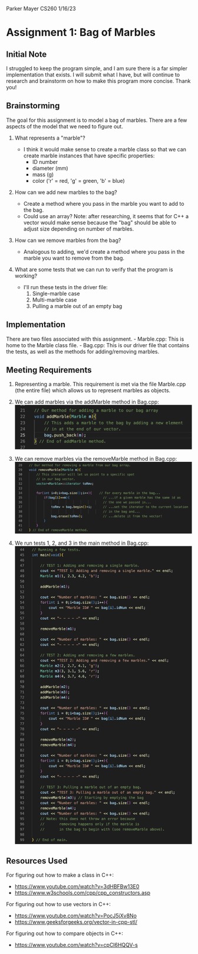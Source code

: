 Parker Mayer
CS260
1/16/23

# Assignment 1: Bag of Marbles

## Initial Note

I struggled to keep the program simple, and I am sure there is a far simpler implementation that exists. I will submit what I have, but will continue to research and brainstorm on how to make this program more concise. Thank you!

## Brainstorming

The goal for this assignment is to model a bag of marbles. There are a few aspects of the model that we need to figure out.

1. What represents a "marble"?
    - I think it would make sense to create a marble class so that we can create marble instances that have specific properties:
        - ID number
        - diameter (mm)
        - mass (g)
        - color ('r' = red, 'g' = green, 'b' = blue)

2. How can we add new marbles to the bag?
    - Create a method where you pass in the marble you want to add to the bag.
    - Could use an array? Note: after researching, it seems that for C++ a vector would make sense because the "bag" should be able to adjust size depending on number of marbles.

3. How can we remove marbles from the bag?
    - Analogous to adding, we'd create a method where you pass in the marble you want to remove from the bag.

4. What are some tests that we can run to verify that the program is working?
    - I'll run these tests in the driver file:
        1. Single-marble case
        2. Multi-marble case
        3. Pulling a marble out of an empty bag

## Implementation

There are two files associated with this assignment.
    - Marble.cpp: This is home to the Marble class file.
    - Bag.cpp: This is our driver file that contains the tests, as well as the methods for adding/removing marbles.

## Meeting Requirements

1. Representing a marble. This requirement is met via the file Marble.cpp (the entire file) which allows us to represent marbles as objects.

2. We can add marbles via the addMarble method in Bag.cpp:
![image](addMarbleMethod.png)

3. We can remove marbles via the removeMarble method in Bag.cpp:
![image](removeMarbleMethod.png)

4. We run tests 1, 2, and 3 in the main method in Bag.cpp:
![image](Tests.png)

## Resources Used

For figuring out how to make a class in C++:
- https://www.youtube.com/watch?v=3dHBFBw13E0
- https://www.w3schools.com/cpp/cpp_constructors.asp

For figuring out how to use vectors in C++:
- https://www.youtube.com/watch?v=PocJ5jXv8No
- https://www.geeksforgeeks.org/vector-in-cpp-stl/
    
For figuring out how to compare objects in C++:
- https://www.youtube.com/watch?v=cpCl6HQQV-s
